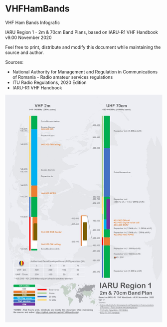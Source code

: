# VHFHamBands
VHF Ham Bands Infografic

IARU Region 1 - 2m & 70cm Band Plans, based on IARU-R1 VHF Handbook v9.00 November 2020

Feel free to print, distribute and modify this document while maintaining the source and author.

Sources:
- National Authority for Management and Regulation in Communications of Romania - Radio amateur services regulations
- ITU Radio Regulations, 2020 Edition
- IARU-R1 VHF Handbook

![Alt text](Ham_Bands_chart.JPG)

